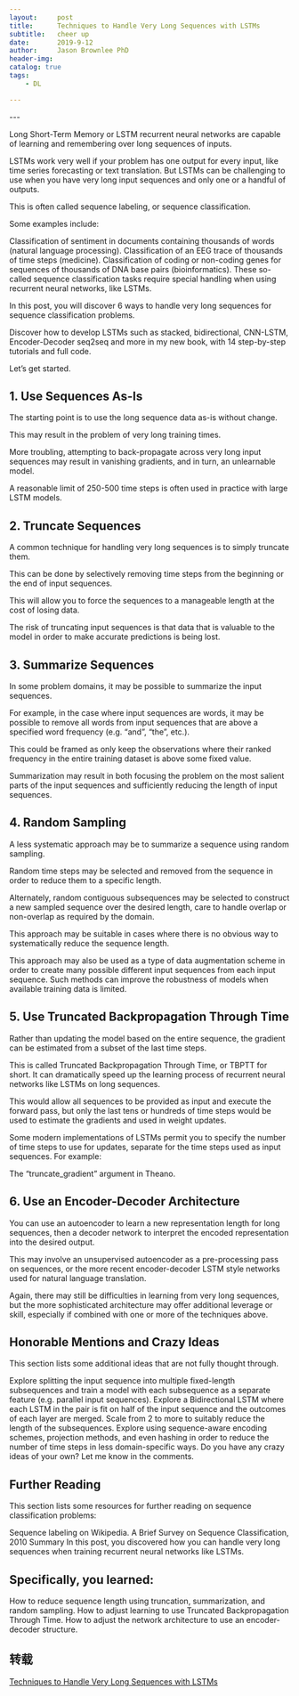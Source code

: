 ```yaml
---
layout:     post
title:      Techniques to Handle Very Long Sequences with LSTMs
subtitle:   cheer up
date:       2019-9-12
author:     Jason Brownlee PhD
header-img: 
catalog: true
tags:
    - DL

---
```

<p id = "build"></p>
---

Long Short-Term Memory or LSTM recurrent neural networks are capable of learning and remembering over long sequences of inputs.

LSTMs work very well if your problem has one output for every input, like time series forecasting or text translation. But LSTMs can be challenging to use when you have very long input sequences and only one or a handful of outputs.

This is often called sequence labeling, or sequence classification.

Some examples include:

Classification of sentiment in documents containing thousands of words (natural language processing).
Classification of an EEG trace of thousands of time steps (medicine).
Classification of coding or non-coding genes for sequences of thousands of DNA base pairs (bioinformatics).
These so-called sequence classification tasks require special handling when using recurrent neural networks, like LSTMs.

In this post, you will discover 6 ways to handle very long sequences for sequence classification problems.

Discover how to develop LSTMs such as stacked, bidirectional, CNN-LSTM, Encoder-Decoder seq2seq and more in my new book, with 14 step-by-step tutorials and full code.

Let’s get started.


## 1. Use Sequences As-Is 

The starting point is to use the long sequence data as-is without change.

This may result in the problem of very long training times.

More troubling, attempting to back-propagate across very long input sequences may result in vanishing gradients, and in turn, an unlearnable model.

A reasonable limit of 250-500 time steps is often used in practice with large LSTM models.

## 2. Truncate Sequences

A common technique for handling very long sequences is to simply truncate them.

This can be done by selectively removing time steps from the beginning or the end of input sequences.

This will allow you to force the sequences to a manageable length at the cost of losing data.

The risk of truncating input sequences is that data that is valuable to the model in order to make accurate predictions is being lost.

## 3. Summarize Sequences

In some problem domains, it may be possible to summarize the input sequences.

For example, in the case where input sequences are words, it may be possible to remove all words from input sequences that are above a specified word frequency (e.g. “and”, “the”, etc.).

This could be framed as only keep the observations where their ranked frequency in the entire training dataset is above some fixed value.

Summarization may result in both focusing the problem on the most salient parts of the input sequences and sufficiently reducing the length of input sequences.

## 4. Random Sampling

A less systematic approach may be to summarize a sequence using random sampling.

Random time steps may be selected and removed from the sequence in order to reduce them to a specific length.

Alternately, random contiguous subsequences may be selected to construct a new sampled sequence over the desired length, care to handle overlap or non-overlap as required by the domain.

This approach may be suitable in cases where there is no obvious way to systematically reduce the sequence length.

This approach may also be used as a type of data augmentation scheme in order to create many possible different input sequences from each input sequence. Such methods can improve the robustness of models when available training data is limited.

## 5. Use Truncated Backpropagation Through Time

Rather than updating the model based on the entire sequence, the gradient can be estimated from a subset of the last time steps.

This is called Truncated Backpropagation Through Time, or TBPTT for short. It can dramatically speed up the learning process of recurrent neural networks like LSTMs on long sequences.

This would allow all sequences to be provided as input and execute the forward pass, but only the last tens or hundreds of time steps would be used to estimate the gradients and used in weight updates.

Some modern implementations of LSTMs permit you to specify the number of time steps to use for updates, separate for the time steps used as input sequences. For example:

The “truncate_gradient” argument in Theano.

## 6. Use an Encoder-Decoder Architecture

You can use an autoencoder to learn a new representation length for long sequences, then a decoder network to interpret the encoded representation into the desired output.

This may involve an unsupervised autoencoder as a pre-processing pass on sequences, or the more recent encoder-decoder LSTM style networks used for natural language translation.

Again, there may still be difficulties in learning from very long sequences, but the more sophisticated architecture may offer additional leverage or skill, especially if combined with one or more of the techniques above.

##  Honorable Mentions and Crazy Ideas
This section lists some additional ideas that are not fully thought through.

Explore splitting the input sequence into multiple fixed-length subsequences and train a model with each subsequence as a separate feature (e.g. parallel input sequences).
Explore a Bidirectional LSTM where each LSTM in the pair is fit on half of the input sequence and the outcomes of each layer are merged. Scale from 2 to more to suitably reduce the length of the subsequences.
Explore using sequence-aware encoding schemes, projection methods, and even hashing in order to reduce the number of time steps in less domain-specific ways.
Do you have any crazy ideas of your own?
Let me know in the comments.

## Further Reading
This section lists some resources for further reading on sequence classification problems:

Sequence labeling on Wikipedia.
A Brief Survey on Sequence Classification, 2010
Summary
In this post, you discovered how you can handle very long sequences when training recurrent neural networks like LSTMs.

## Specifically, you learned:

How to reduce sequence length using truncation, summarization, and random sampling.
How to adjust learning to use Truncated Backpropagation Through Time.
How to adjust the network architecture to use an encoder-decoder structure.

## 转载
[Techniques to Handle Very Long Sequences with LSTMs](https://machinelearningmastery.com/handle-long-sequences-long-short-term-memory-recurrent-neural-networks/)